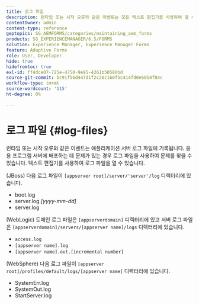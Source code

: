 ```yaml
---
title: 로그 파일
description: 런타임 또는 시작 오류와 같은 이벤트는 모든 텍스트 편집기를 사용하여 열 수 있는 애플리케이션 서버 로그 파일에 기록됩니다.
contentOwner: admin
content-type: reference
geptopics: SG_AEMFORMS/categories/maintaining_aem_forms
products: SG_EXPERIENCEMANAGER/6.5/FORMS
solution: Experience Manager, Experience Manager Forms
feature: Adaptive Forms
role: User, Developer
hide: true
hidefromtoc: true
exl-id: ff4dce07-725e-4750-9e95-4261b50580bd
source-git-commit: bc91f56d447d1f2c26c160f5c414fd0e6054f84c
workflow-type: tm+mt
source-wordcount: '115'
ht-degree: 0%

---
```


# 로그 파일 {#log-files}

런타임 또는 시작 오류와 같은 이벤트는 애플리케이션 서버 로그 파일에 기록됩니다. 응용 프로그램 서버에 배포하는 데 문제가 있는 경우 로그 파일을 사용하여 문제를 찾을 수 있습니다. 텍스트 편집기를 사용하여 로그 파일을 열 수 있습니다.

(JBoss) 다음 로그 파일이 `[appserver root]/server/'server'/log` 디렉터리에 있습니다.

* boot.log
* server.log.*[yyyy-mm-dd]*
* server.log

(WebLogic) 도메인 로그 파일은 `[appserverdomain]` 디렉터리에 있고 서버 로그 파일은 `[appserverdomain]/servers/[appserver name]/logs` 디렉터리에 있습니다.

* `access.log`
* `[appserver name].log`
* `[appserver name].out.[incremental number]`

(WebSphere) 다음 로그 파일이 `[appserver root]/profiles/default/logs/[appserver name]` 디렉터리에 있습니다.

* SystemErr.log
* SystemOut.log
* StartServer.log
